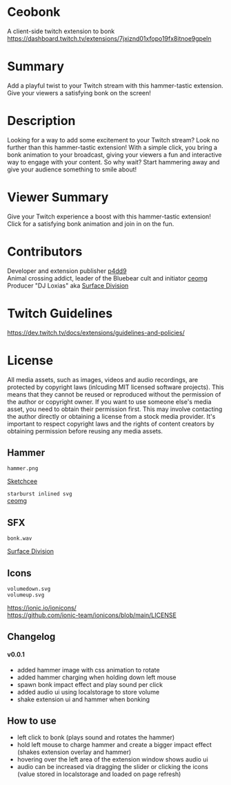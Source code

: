 # Ceobonk

A client-side twitch extension to bonk  
https://dashboard.twitch.tv/extensions/7jxiznd01xfopo19fx8itnoe9gpeln

# Summary

Add a playful twist to your Twitch stream with this hammer-tastic extension. Give your viewers a satisfying bonk on the screen!

# Description

Looking for a way to add some excitement to your Twitch stream? Look no further than this hammer-tastic extension! With a simple click, you bring a bonk animation to your broadcast, giving your viewers a fun and interactive way to engage with your content. So why wait? Start hammering away and give your audience something to smile about!

# Viewer Summary

Give your Twitch experience a boost with this hammer-tastic extension! Click for a satisfying bonk animation and join in on the fun.

# Contributors

Developer and extension publisher [p4dd9](https://twitter.com/p4dd9)  
Animal crossing addict, leader of the Bluebear cult and initiator [ceomg](https://www.twitch.tv/ceomg)  
Producer "DJ Loxias" aka [Surface Division](https://www.instagram.com/surfacedivision/)

# Twitch Guidelines

https://dev.twitch.tv/docs/extensions/guidelines-and-policies/

# License

All media assets, such as images, videos and audio recordings, are protected by copyright laws (inlcuding MIT licensed software projects). This means that they cannot be reused or reproduced without the permission of the author or copyright owner. If you want to use someone else's media asset, you need to obtain their permission first. This may involve contacting the author directly or obtaining a license from a stock media provider. It's important to respect copyright laws and the rights of content creators by obtaining permission before reusing any media assets.

## Hammer

`hammer.png`

[Sketchcee](https://twitter.com/Sketchcee)

`starburst inlined svg`  
[ceomg](https://www.twitch.tv/ceomg)

## SFX

`bonk.wav`

[Surface Division](https://www.instagram.com/surfacedivision/)

## Icons

`volumedown.svg`  
`volumeup.svg`

https://ionic.io/ionicons/  
https://github.com/ionic-team/ionicons/blob/main/LICENSE

## Changelog

#### v0.0.1

- added hammer image with css animation to rotate
- added hammer charging when holding down left mouse
- spawn bonk impact effect and play sound per click
- added audio ui using localstorage to store volume
- shake extension ui and hammer when bonking

## How to use

- left click to bonk (plays sound and rotates the hammer)
- hold left mouse to charge hammer and create a bigger impact effect (shakes extension overlay and hammer)
- hovering over the left area of the extension window shows audio ui
- audio can be increased via dragging the slider or clicking the icons (value stored in localstorage and loaded on page refresh)
